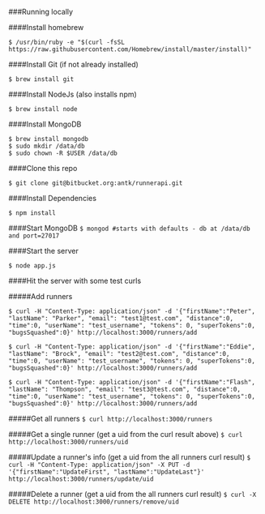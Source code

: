 ###Running locally

####Install homebrew

`$ /usr/bin/ruby -e "$(curl -fsSL https://raw.githubusercontent.com/Homebrew/install/master/install)"`

####Install Git (if not already installed)

`$ brew install git`

####Install NodeJs (also installs npm)

`$ brew install node`

####Install MongoDB
```
$ brew install mongodb
$ sudo mkdir /data/db
$ sudo chown -R $USER /data/db
```

####Clone this repo

`$ git clone git@bitbucket.org:antk/runnerapi.git`

####Install Dependencies

`$ npm install`

####Start MongoDB
`$ mongod #starts with defaults - db at /data/db and port=27017`

####Start the server

`$ node app.js`

####Hit the server with some test curls

#####Add runners
```
$ curl -H "Content-Type: application/json" -d '{"firstName":"Peter", "lastName": "Parker", "email": "test1@test.com", "distance":0, "time":0, "userName": "test_username", "tokens": 0, "superTokens":0, "bugsSquashed":0}' http://localhost:3000/runners/add

$ curl -H "Content-Type: application/json" -d '{"firstName":"Eddie", "lastName": "Brock", "email": "test2@test.com", "distance":0, "time":0, "userName": "test_username", "tokens": 0, "superTokens":0, "bugsSquashed":0}' http://localhost:3000/runners/add

$ curl -H "Content-Type: application/json" -d '{"firstName":"Flash", "lastName": "Thompson", "email": "test3@test.com", "distance":0, "time":0, "userName": "test_username", "tokens": 0, "superTokens":0, "bugsSquashed":0}' http://localhost:3000/runners/add
```

#####Get all runners
`$ curl http://localhost:3000/runners`

#####Get a single runner (get a uid from the curl result above)
`$ curl http://localhost:3000/runners/uid`

#####Update a runner's info (get a uid from the all runners curl result)
`$ curl -H "Content-Type: application/json" -X PUT -d '{"firstName":"UpdateFirst", "lastName":"UpdateLast"}' http://localhost:3000/runners/update/uid`

#####Delete a runner (get a uid from the all runners curl result)
`$ curl -X DELETE http://localhost:3000/runners/remove/uid`